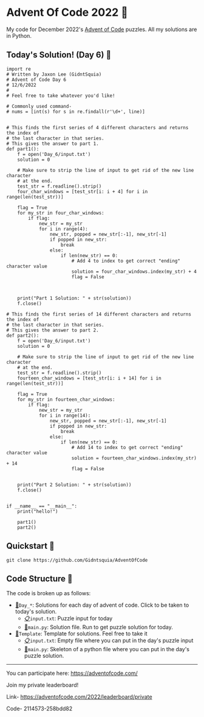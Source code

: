 # Advent Of Code 2022 🎄
My code for December 2022's [Advent of Code](https://adventofcode.com) puzzles. All my solutions are in Python.

## Today's Solution! (Day 6) 🤗
```
import re
# Written by Jaxon Lee (GidntSquia)
# Advent of Code Day 6
# 12/6/2022
#
# Feel free to take whatever you'd like!

# Commonly used command- 
# nums = [int(s) for s in re.findall(r'\d+', line)]

    
# This finds the first series of 4 different characters and returns the index of
# the last character in that series.
# This gives the answer to part 1.
def part1():
    f = open('Day_6/input.txt')
    solution = 0
    
    # Make sure to strip the line of input to get rid of the new line character
    # at the end.
    test_str = f.readline().strip()
    four_char_windows = [test_str[i: i + 4] for i in range(len(test_str))]
    
    flag = True
    for my_str in four_char_windows:
        if flag:
            new_str = my_str
            for i in range(4):
                new_str, popped = new_str[:-1], new_str[-1]
                if popped in new_str:
                    break
                else:
                    if len(new_str) == 0:
                        # Add 4 to index to get correct "ending" character value
                        solution = four_char_windows.index(my_str) + 4
                        flag = False
        
                
    
    print("Part 1 Solution: " + str(solution))
    f.close()

# This finds the first series of 14 different characters and returns the index of
# the last character in that series.
# This gives the answer to part 2.
def part2():
    f = open('Day_6/input.txt')
    solution = 0
    
    # Make sure to strip the line of input to get rid of the new line character
    # at the end.
    test_str = f.readline().strip()
    fourteen_char_windows = [test_str[i: i + 14] for i in range(len(test_str))]
    
    flag = True
    for my_str in fourteen_char_windows:
        if flag:
            new_str = my_str
            for i in range(14):
                new_str, popped = new_str[:-1], new_str[-1]
                if popped in new_str:
                    break
                else:
                    if len(new_str) == 0:
                        # Add 14 to index to get correct "ending" character value
                        solution = fourteen_char_windows.index(my_str) + 14
                        flag = False
            
    
    print("Part 2 Solution: " + str(solution))
    f.close()


if __name__ == "__main__":
    print("hello!")
    
    part1()
    part2()
```

## Quickstart 🚀
```
git clone https://github.com/Gidntsquia/AdventOfCode
```
## Code Structure 📁
The code is broken up as follows:

- [📁](Day_6)`Day_*`: Solutions for each day of advent of code. Click to be taken to today's solution. 
    - [📋](Day_6/input.txt)`input.txt`: Puzzle input for today
    - [🏃](Day_6/main.py)`main.py`: Solution file. Run to get puzzle solution for today.
- [📁](Template)`Template`: Template for solutions. Feel free to take it
    - [📋](Template/input.txt)`input.txt`: Empty file where you can put in the day's puzzle input 
    - [🏃](Template/main.py)`main.py`: Skeleton of a python file where you can put in the day's puzzle solution.


---------------
You can participate here:
https://adventofcode.com/

Join my private leaderboard!

Link- https://adventofcode.com/2022/leaderboard/private

Code- 2114573-258bdd82
